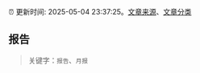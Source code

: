 :alarm_clock: 更新时间: 2025-05-04 23:37:25。[文章来源](/README.md)、[文章分类](/TAGS.md)

## 报告


> 关键字：`报告`、`月报`



